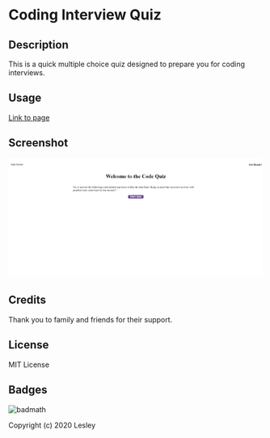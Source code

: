 # Coding Interview Quiz

## Description

This is a quick multiple choice quiz designed to prepare you for coding interviews.

## Usage

[Link to page](https://lesley-byte.github.io/codingInterviewQuiz/)

## Screenshot

![Screenshot](./assets/images/screenshot.png)

## Credits

Thank you to family and friends for their support.

## License

MIT License

## Badges

![badmath](https://img.shields.io/github/languages/top/nielsenjared/badmath)

Copyright (c) 2020 Lesley
